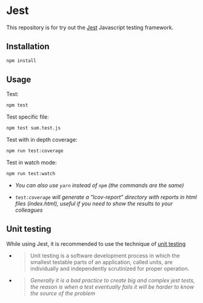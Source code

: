 # Jest

This repository is for try out the [Jest](https://jestjs.io/) Javascript testing framework.

## Installation

```bash
npm install
```

## Usage

Test:

```bash
npm test
```

Test specific file:

```bash
npm test sum.test.js
```

Test with in depth coverage:

```bash
npm run test:coverage
```

Test in watch mode:

```bash
npm run test:watch
```

- _You can also use `yarn` instead of `npm` (the commands are the same)_

- _`test:coverage` will generate a "lcov-report" directory with reports in html files (index.html), useful if you need to show the results to your colleagues_

## Unit testing

While using Jest, it is recommended to use the technique of [unit testing](https://en.wikipedia.org/wiki/Unit_testing)

- > Unit testing is a software development process in which the smallest testable parts of an application, called units, are individually and independently scrutinized for proper operation.

- > _Generally it is a bad practice to create big and complex jest tests, the reason is when a test eventually fails it will be harder to know the source of the problem_

